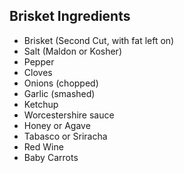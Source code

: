 ## Brisket Ingredients 

- Brisket (Second Cut, with fat left on)
- Salt (Maldon or Kosher)
- Pepper
- Cloves
- Onions (chopped)
- Garlic (smashed)
- Ketchup
- Worcestershire sauce
- Honey or Agave
- Tabasco or Sriracha
- Red Wine
- Baby Carrots

[^1]: This brisket will be served with broad egg noodles, unless otherwise specified.
ß.
